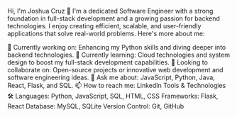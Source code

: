 Hi, I'm Joshua Cruz 👋
I'm a dedicated Software Engineer with a strong foundation in full-stack development and a growing passion for backend technologies. I enjoy creating efficient, scalable, and user-friendly applications that solve real-world problems. Here's more about me:

🔭 Currently working on: Enhancing my Python skills and diving deeper into backend technologies.
🌱 Currently learning: Cloud technologies and system design to boost my full-stack development capabilities.
🤝 Looking to collaborate on: Open-source projects or innovative web development and software engineering ideas.
💬 Ask me about: JavaScript, Python, Java, React, Flask, and SQL.
📫 How to reach me: LinkedIn
Tools & Technologies 🛠️
Languages: Python, JavaScript, SQL, HTML, CSS
Frameworks: Flask, React
Database: MySQL, SQLite
Version Control: Git, GitHub
